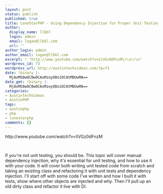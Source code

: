 ```yaml
---
layout: post
status: publish
published: true
title: LoneStarPHP - Using Dependency Injection for Proper Unit Testing
author:
  display_name: llbbl
  login: admin
  email: logan@llbbl.com
  url: ''
author_login: admin
author_email: logan@llbbl.com
excerpt: ! "http://www.youtube.com/watch?v=IiVGz0dFnzM\r\n\r\n"
wordpress_id: 73
wordpress_url: http://austintechvideos.com/?p=73
date: !binary |-
  MjAxMS0wOC0wOCAxMzoyODo1OCAtMDUwMA==
date_gmt: !binary |-
  MjAxMS0wOC0wOCAxMzoyODo1OCAtMDUwMA==
categories:
- AustinTechVideos
- AustinPHP
tags:
- austinphp
- php
- lonestarphp
comments: []
---
```

<p>http://www.youtube.com/watch?v=IiVGz0dFnzM</p>
<p><a id="more"></a><a id="more-73"></a></p>
<p>&nbsp;</p>
<p>If you're not unit testing, you should be. This topic will cover manual dependency injection, why it's essential for unit testing, and how to use it with your code. It will cover both writing unit tested code from scratch and taking an existing class and refactoring it with unit tests and dependency injection. I'll start off with some code I've written and how I built it with tests, show where other objects are injected and why. Then I'll pull up an old dirty class and refactor it live with DI.</p>
